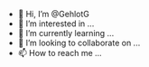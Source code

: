 - 👋 Hi, I’m @GehlotG
- 👀 I’m interested in ...
- 🌱 I’m currently learning ...
- 💞️ I’m looking to collaborate on ...
- 📫 How to reach me ...

<!---
GehlotG/GehlotG is a ✨ special ✨ repository because its `README.md` (this file) appears on your GitHub profile.
You can click the Preview link to take a look at your changes.
--->
